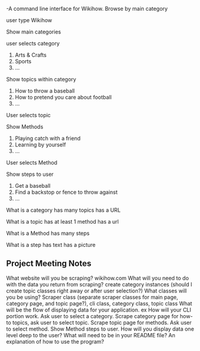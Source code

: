 -A command line interface for Wikihow. Browse by main category

user type Wikihow

Show main categories

user selects category

  1. Arts & Crafts
  2. Sports
  3. ...

Show topics within category

  1. How to throw a baseball
  2. How to pretend you care about football
  3. ...

User selects topic

Show Methods

  1. Playing catch with a friend
  2. Learning by yourself
  3. ...

User selects Method

Show steps to user
  1. Get a baseball
  2. Find a backstop or fence to throw against
  3. ...

What is a category
  has many topics
  has a URL

What is a topic
  has at least 1 method
  has a url

What is a Method
  has many steps

What is a step
  has text
  has a picture


## Project Meeting Notes

What website will you be scraping? wikihow.com
What will you need to do with the data you return from scraping? create category instances (should I create topic classes right away or after user selection?)
What classes will you be using? Scraper class (separate scraper classes for main page, category page, and topic page?), cli class, category class, topic class
What will be the flow of displaying data for your application. ex How will your CLI portion work. Ask user to select a category. Scrape category page for how-to topics, ask user to select topic. Scrape topic page for methods. Ask user to select method. Show Method steps to user.
How will you display data one level deep to the user?
What will need to be in your README file? An explanation of how to use the program?
